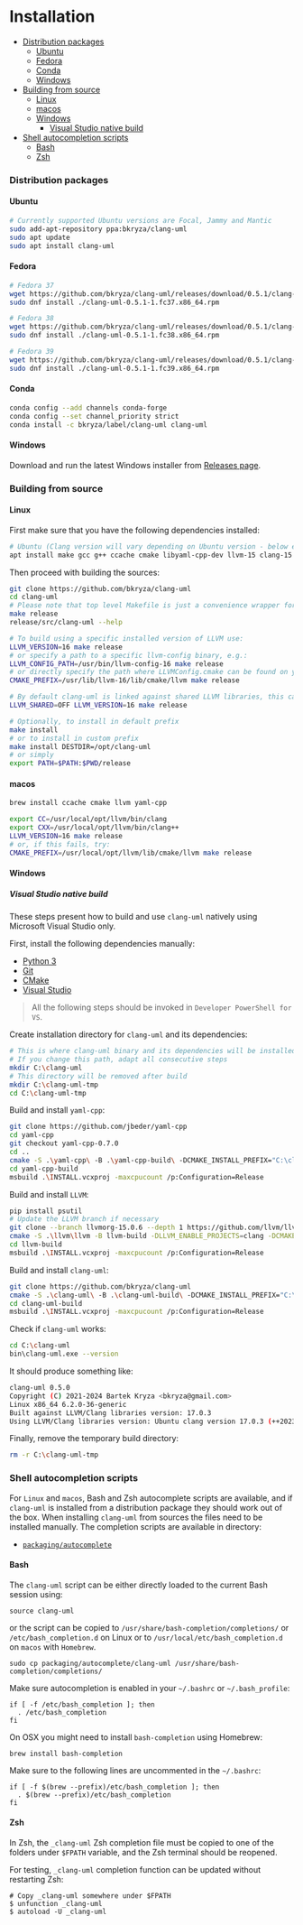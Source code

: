 # Installation

<!-- toc -->

* [Distribution packages](#distribution-packages)
  * [Ubuntu](#ubuntu)
  * [Fedora](#fedora)
  * [Conda](#conda)
  * [Windows](#windows)
* [Building from source](#building-from-source)
  * [Linux](#linux)
  * [macos](#macos)
  * [Windows](#windows-1)
    * [Visual Studio native build](#visual-studio-native-build)
* [Shell autocompletion scripts](#shell-autocompletion-scripts)
  * [Bash](#bash)
  * [Zsh](#zsh)

<!-- tocstop -->

### Distribution packages

#### Ubuntu

```bash
# Currently supported Ubuntu versions are Focal, Jammy and Mantic
sudo add-apt-repository ppa:bkryza/clang-uml
sudo apt update
sudo apt install clang-uml
```

#### Fedora

```bash
# Fedora 37
wget https://github.com/bkryza/clang-uml/releases/download/0.5.1/clang-uml-0.5.1-1.fc37.x86_64.rpm
sudo dnf install ./clang-uml-0.5.1-1.fc37.x86_64.rpm

# Fedora 38
wget https://github.com/bkryza/clang-uml/releases/download/0.5.1/clang-uml-0.5.1-1.fc38.x86_64.rpm
sudo dnf install ./clang-uml-0.5.1-1.fc38.x86_64.rpm

# Fedora 39
wget https://github.com/bkryza/clang-uml/releases/download/0.5.1/clang-uml-0.5.1-1.fc39.x86_64.rpm
sudo dnf install ./clang-uml-0.5.1-1.fc39.x86_64.rpm
```

#### Conda

```bash
conda config --add channels conda-forge
conda config --set channel_priority strict
conda install -c bkryza/label/clang-uml clang-uml
```

#### Windows

Download and run the latest Windows installer from
[Releases page](https://github.com/bkryza/clang-uml/releases).

### Building from source

#### Linux
First make sure that you have the following dependencies installed:

```bash
# Ubuntu (Clang version will vary depending on Ubuntu version - below example is for Ubuntu 22.04)
apt install make gcc g++ ccache cmake libyaml-cpp-dev llvm-15 clang-15 libclang-15-dev libclang-cpp15-dev clang-format-15 
```

Then proceed with building the sources:

```bash
git clone https://github.com/bkryza/clang-uml
cd clang-uml
# Please note that top level Makefile is just a convenience wrapper for CMake
make release
release/src/clang-uml --help

# To build using a specific installed version of LLVM use:
LLVM_VERSION=16 make release
# or specify a path to a specific llvm-config binary, e.g.:
LLVM_CONFIG_PATH=/usr/bin/llvm-config-16 make release
# or directly specify the path where LLVMConfig.cmake can be found on your system, e.g.:
CMAKE_PREFIX=/usr/lib/llvm-16/lib/cmake/llvm make release

# By default clang-uml is linked against shared LLVM libraries, this can be changed using:
LLVM_SHARED=OFF LLVM_VERSION=16 make release

# Optionally, to install in default prefix
make install
# or to install in custom prefix
make install DESTDIR=/opt/clang-uml
# or simply
export PATH=$PATH:$PWD/release
```

#### macos

```bash
brew install ccache cmake llvm yaml-cpp

export CC=/usr/local/opt/llvm/bin/clang
export CXX=/usr/local/opt/llvm/bin/clang++
LLVM_VERSION=16 make release
# or, if this fails, try:
CMAKE_PREFIX=/usr/local/opt/llvm/lib/cmake/llvm make release
```

#### Windows

##### Visual Studio native build

These steps present how to build and use `clang-uml` natively using Microsoft Visual Studio only.

First, install the following dependencies manually:

* [Python 3](https://www.python.org/downloads/windows/)
* [Git](https://git-scm.com/download/win)
* [CMake](https://cmake.org/download/)
* [Visual Studio](https://visualstudio.microsoft.com/vs/community/)

> All the following steps should be invoked in `Developer PowerShell for VS`.

Create installation directory for `clang-uml` and its dependencies:

```bash
# This is where clang-uml binary and its dependencies will be installed after build
# If you change this path, adapt all consecutive steps
mkdir C:\clang-uml
# This directory will be removed after build
mkdir C:\clang-uml-tmp
cd C:\clang-uml-tmp
```

Build and install `yaml-cpp`:

```bash
git clone https://github.com/jbeder/yaml-cpp
cd yaml-cpp
git checkout yaml-cpp-0.7.0
cd ..
cmake -S .\yaml-cpp\ -B .\yaml-cpp-build\ -DCMAKE_INSTALL_PREFIX="C:\clang-uml" -Thost=x64
cd yaml-cpp-build
msbuild .\INSTALL.vcxproj -maxcpucount /p:Configuration=Release
```

Build and install `LLVM`:

```bash 
pip install psutil
# Update the LLVM branch if necessary
git clone --branch llvmorg-15.0.6 --depth 1 https://github.com/llvm/llvm-project.git llvm
cmake -S .\llvm\llvm -B llvm-build -DLLVM_ENABLE_PROJECTS=clang -DCMAKE_INSTALL_PREFIX="C:\clang-uml" -DCMAKE_BUILD_TYPE=Release -DLLVM_TARGETS_TO_BUILD=X86 -Thost=x64
cd llvm-build
msbuild .\INSTALL.vcxproj -maxcpucount /p:Configuration=Release
```

Build and install `clang-uml`:

```bash
git clone https://github.com/bkryza/clang-uml
cmake -S .\clang-uml\ -B .\clang-uml-build\ -DCMAKE_INSTALL_PREFIX="C:\clang-uml" -DCMAKE_PREFIX_PATH="C:\clang-uml" -DBUILD_TESTS=OFF -Thost=x64
cd clang-uml-build
msbuild .\INSTALL.vcxproj -maxcpucount /p:Configuration=Release
```

Check if `clang-uml` works:

```bash
cd C:\clang-uml
bin\clang-uml.exe --version
```
It should produce something like:
```bash
clang-uml 0.5.0
Copyright (C) 2021-2024 Bartek Kryza <bkryza@gmail.com>
Linux x86_64 6.2.0-36-generic
Built against LLVM/Clang libraries version: 17.0.3
Using LLVM/Clang libraries version: Ubuntu clang version 17.0.3 (++20231010073202+37b79e779f44-1~exp1~20231010073304.52)

```

Finally, remove the temporary build directory:

```bash
rm -r C:\clang-uml-tmp
```

### Shell autocompletion scripts
For `Linux` and `macos`, Bash and Zsh autocomplete scripts are available, and
if `clang-uml` is installed from a distribution package they should work
out of the box. When installing `clang-uml` from sources the files need to be
installed manually. The completion scripts are available in directory:
* [`packaging/autocomplete`](./packaging/autocomplete)

#### Bash
The `clang-uml` script can be either directly loaded to the
current Bash session using:

```shell
source clang-uml
```

or the script can be copied to `/usr/share/bash-completion/completions/`
or `/etc/bash_completion.d` on Linux or to `/usr/local/etc/bash_completion.d` on
`macos` with `Homebrew`.

```shell
sudo cp packaging/autocomplete/clang-uml /usr/share/bash-completion/completions/
```

Make sure autocompletion is enabled in your `~/.bashrc` or `~/.bash_profile`:

```shell
if [ -f /etc/bash_completion ]; then
  . /etc/bash_completion
fi
```

On OSX you might need to install `bash-completion` using Homebrew:
```shell
brew install bash-completion
```
Make sure to the following lines are uncommented in the `~/.bashrc`:

```shell
if [ -f $(brew --prefix)/etc/bash_completion ]; then
  . $(brew --prefix)/etc/bash_completion
fi
```

#### Zsh
In Zsh, the `_clang-uml` Zsh completion file must be copied to one of the
folders under `$FPATH` variable, and the Zsh terminal should be reopened.

For testing, `_clang-uml` completion function can be updated without
restarting Zsh:

```shell
# Copy _clang-uml somewhere under $FPATH
$ unfunction _clang-uml
$ autoload -U _clang-uml
```

